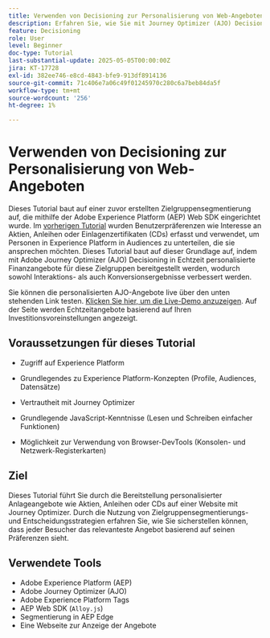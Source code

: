 ```yaml
---
title: Verwenden von Decisioning zur Personalisierung von Web-Angeboten
description: Erfahren Sie, wie Sie mit Journey Optimizer (AJO) Decisioning personalisierte Angebote auf einer Web-Seite unterbreiten können, indem Sie die in Experience Platform (AEP) integrierte Zielgruppensegmentierung nutzen.
feature: Decisioning
role: User
level: Beginner
doc-type: Tutorial
last-substantial-update: 2025-05-05T00:00:00Z
jira: KT-17728
exl-id: 382ee746-e8cd-4843-bfe9-913df8914136
source-git-commit: 71c406e7a06c49f01245970c280c6a7beb84da5f
workflow-type: tm+mt
source-wordcount: '256'
ht-degree: 1%

---
```


# Verwenden von Decisioning zur Personalisierung von Web-Angeboten

Dieses Tutorial baut auf einer zuvor erstellten Zielgruppensegmentierung auf, die mithilfe der Adobe Experience Platform (AEP) Web SDK eingerichtet wurde. Im [vorherigen Tutorial](https://experienceleague.adobe.com/en/docs/journey-optimizer-learn/create-audiences-using-web-sdk/introduction) wurden Benutzerpräferenzen wie Interesse an Aktien, Anleihen oder Einlagenzertifikaten (CDs) erfasst und verwendet, um Personen in Experience Platform in Audiences zu unterteilen, die sie ansprechen möchten. Dieses Tutorial baut auf dieser Grundlage auf, indem mit Adobe Journey Optimizer (AJO) Decisioning in Echtzeit personalisierte Finanzangebote für diese Zielgruppen bereitgestellt werden, wodurch sowohl Interaktions- als auch Konversionsergebnisse verbessert werden.

Sie können die personalisierten AJO-Angebote live über den unten stehenden Link testen.
[Klicken Sie hier, um die Live-Demo anzuzeigen](https://gbedekar489.github.io/finwise/welcome.html). Auf der Seite werden Echtzeitangebote basierend auf Ihren Investitionsvoreinstellungen angezeigt.

## Voraussetzungen für dieses Tutorial

* Zugriff auf Experience Platform

* Grundlegendes zu Experience Platform-Konzepten (Profile, Audiences, Datensätze)

* Vertrautheit mit Journey Optimizer

* Grundlegende JavaScript-Kenntnisse (Lesen und Schreiben einfacher Funktionen)

* Möglichkeit zur Verwendung von Browser-DevTools (Konsolen- und Netzwerk-Registerkarten)


## Ziel

Dieses Tutorial führt Sie durch die Bereitstellung personalisierter Anlageangebote wie Aktien, Anleihen oder CDs auf einer Website mit Journey Optimizer. Durch die Nutzung von Zielgruppensegmentierungs- und Entscheidungsstrategien erfahren Sie, wie Sie sicherstellen können, dass jeder Besucher das relevanteste Angebot basierend auf seinen Präferenzen sieht.

## Verwendete Tools

* Adobe Experience Platform (AEP)
* Adobe Journey Optimizer (AJO)
* Adobe Experience Platform Tags
* AEP Web SDK (`Alloy.js`)
* Segmentierung in AEP Edge
* Eine Webseite zur Anzeige der Angebote
